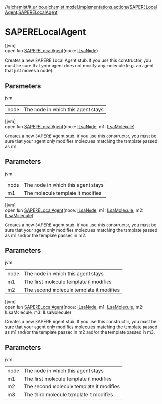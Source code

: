//[alchemist](../../../index.md)/[it.unibo.alchemist.model.implementations.actions](../index.md)/[SAPERELocalAgent](index.md)/[SAPERELocalAgent](-s-a-p-e-r-e-local-agent.md)

# SAPERELocalAgent

[jvm]\
open fun [SAPERELocalAgent](-s-a-p-e-r-e-local-agent.md)(node: [ILsaNode](../../it.unibo.alchemist.model.interfaces/-i-lsa-node/index.md))

Creates a new SAPERE Local Agent stub. If you use this constructor, you must be sure that your agent does not modify any molecule (e.g. an agent that just moves a node).

## Parameters

jvm

| | |
|---|---|
| node | The node in which this agent stays |

[jvm]\
open fun [SAPERELocalAgent](-s-a-p-e-r-e-local-agent.md)(node: [ILsaNode](../../it.unibo.alchemist.model.interfaces/-i-lsa-node/index.md), m1: [ILsaMolecule](../../it.unibo.alchemist.model.interfaces/-i-lsa-molecule/index.md))

Creates a new SAPERE Agent stub. If you use this constructor, you must be sure that your agent only modifies molecules matching the template passed as m1.

## Parameters

jvm

| | |
|---|---|
| node | The node in which this agent stays |
| m1 | The molecule template it modifies |

[jvm]\
open fun [SAPERELocalAgent](-s-a-p-e-r-e-local-agent.md)(node: [ILsaNode](../../it.unibo.alchemist.model.interfaces/-i-lsa-node/index.md), m1: [ILsaMolecule](../../it.unibo.alchemist.model.interfaces/-i-lsa-molecule/index.md), m2: [ILsaMolecule](../../it.unibo.alchemist.model.interfaces/-i-lsa-molecule/index.md))

Creates a new SAPERE Agent stub. If you use this constructor, you must be sure that your agent only modifies molecules matching the template passed as m1 and/or the template passed in m2.

## Parameters

jvm

| | |
|---|---|
| node | The node in which this agent stays |
| m1 | The first molecule template it modifies |
| m2 | The second molecule template it modifies |

[jvm]\
open fun [SAPERELocalAgent](-s-a-p-e-r-e-local-agent.md)(node: [ILsaNode](../../it.unibo.alchemist.model.interfaces/-i-lsa-node/index.md), m1: [ILsaMolecule](../../it.unibo.alchemist.model.interfaces/-i-lsa-molecule/index.md), m2: [ILsaMolecule](../../it.unibo.alchemist.model.interfaces/-i-lsa-molecule/index.md), m3: [ILsaMolecule](../../it.unibo.alchemist.model.interfaces/-i-lsa-molecule/index.md))

Creates a new SAPERE Agent stub. If you use this constructor, you must be sure that your agent only modifies molecules matching the template passed as m1 and/or the template passed in m2 and/or the template passed in m3.

## Parameters

jvm

| | |
|---|---|
| node | The node in which this agent stays |
| m1 | The first molecule template it modifies |
| m2 | The second molecule template it modifies |
| m3 | The third molecule template it modifies |
